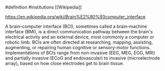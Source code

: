 #definition 
#institutions [[Wikipedia]]

https://en.wikipedia.org/wiki/Brain%E2%80%93computer_interface

A brain–computer interface (BCI), sometimes called a brain–machine interface (BMI), is a direct communication pathway between the brain's electrical activity and an external device, most commonly a computer or robotic limb. BCIs are often directed at researching, mapping, assisting, augmenting, or repairing human cognitive or sensory-motor functions. Implementations of BCIs range from non-invasive (EEG, MEG, EOG, MRI) and partially invasive (ECoG and endovascular) to invasive (microelectrode array), based on how close electrodes get to brain tissue.